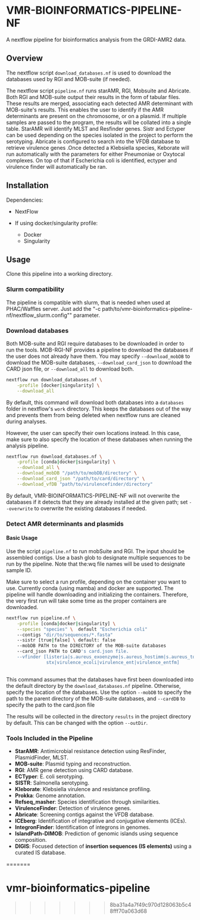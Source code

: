 # VMR-BIOINFORMATICS-PIPELINE-NF

A nextflow pipeline for bioinformatics analysis from the GRDI-AMR2 data.




## Overview

The nextflow script `download_databases.nf` is used to download the databases
used by RGI and MOB-suite (if needed).

The nextflow script `pipeline.nf` runs starAMR, RGI, Mobsuite and Abricate. Both RGI and MOB-suite output their results in the form of tabular
files. These results are merged, associating each detected AMR determinant with
MOB-suite's results. This enables the user to identify if the AMR determinants
are present on the chromosome, or on a plasmid. If multiple samples are passed
to the program, the results will be collated into a single table.  StarAMR will identify MLST and Resfinder genes.
Sistr and Ectyper can be used depending on the species isolated in the project to perform the serotyping.
Abricate is configured to search into the VFDB database to retrieve virulence genes .Once detected a Klebsiella species, Keborate will run 
automatically with the parameters for either Pneumoniae or Oxytocal complexes.
On top of that if Escherichia coli is identified, ectyper and virulence finder will automatically be ran.


## Installation

Dependencies:

* NextFlow

* If using docker/singularity profile: 
    - Docker
    - Singularity

## Usage

Clone this pipeline into a working directory.
### Slurm compatibility

The pipeline is compatible with slurm, that is needed when used at PHAC/Waffles server. Just add the "-c path/to/vmr-bioinformatics-pipeline-nf/nextflow_slurm.config"" parameter.


### Download databases

Both MOB-suite and RGI require databases to be downloaded in order to run the
tools. MOB-RGI-NF provides a pipeline to download the databases if the user does
not already have them. You may specify `--download_mobDB` to download the
MOB-suite databases, `--download_card_json` to download the CARD json file, or
`--download_all` to download both.

```bash
nextflow run download_databases.nf \
    -profile [docker|singularity] \
    --download_all
```

By default, this command will download both databases into a `databases` folder
in nextflow's `work` directory. This keeps the databases out of the way and
prevents them from being deleted when nextflow runs are cleaned during analyses.

However, the user can specify their own locations instead. In this case, make
sure to also specify the location of these databases when running the analysis
pipeline.

```bash
nextflow run download_databases.nf \
    -profile [conda|docker|singularity] \
    --download_all \
    --download_mobDB "/path/to/mobDB/directory" \
    --download_card_json "/path/to/card/directory" \
    --download_vfDB "path/to/virulencefinder/directory"
```

By default, VMR-BIOINFORMATICS-PIPELINE-NF will not overwrite the databases if
it detects that they are already installed at the given path; set `--overwrite`
to overwrite the existing databases if needed.

### Detect AMR determinants and plasmids

#### Basic Usage

Use the script `pipeline.nf` to run mobSuite and RGI. The input should be
assembled contigs. Use a bash glob to designate multiple sequences to be run by
the pipeline. Note that the:wq file names will be used to designate sample ID.

Make sure to select a run profile, depending on the container
you want to use. Currently conda (using mamba) and docker are supported. The
pipeline will handle downloading and initializing the containers. Therefore, the
very first run will take some time as the proper containers are downloaded.

```bash
nextflow run pipeline.nf \
    -profile [conda|docker|singularity] \
    --species "species" \  default "Escherichia coli"
    --contigs "dir/to/sequences/*.fasta"
    --sistr [true|false] \ default: false
    --mobDB PATH to the DIRECTORY of the MOB-suite databases
    --card_json PATH to CARD's card.json file.
    --vfinder [listeria|s.aureus_exoenzyme|s.aureus_hostimm|s.aureus_toxin| \
               stx|virulence_ecoli|virulence_ent|virulence_entfm]
    
```

This command assumes that the databases have first been downloaded into the
default directory by the `download_databases.nf` pipeline. Otherwise, specify
the location of the databases. Use the option `--mobDB` to specify the path to
the parent directory of the MOB-suite databases, and `--cardDB` to specify the
path to the card.json file



The results will be collected in the directory `results` in the project
directory by default. This can be changed with the option `--outDir`.

### Tools Included in the Pipeline

- **StarAMR**: Antimicrobial resistance detection using ResFinder, PlasmidFinder, MLST.
- **MOB-suite**: Plasmid typing and reconstruction.
- **RGI**: AMR gene detection using CARD database.
- **ECTyper**: E. coli serotyping.
- **SISTR**: Salmonella serotyping.
- **Kleborate**: Klebsiella virulence and resistance profiling.
- **Prokka**: Genome annotation.
- **Refseq_masher**: Species identification through similarities.
- **VirulenceFinder**: Detection of virulence genes.
- **Abricate**: Screening contigs against the VFDB database.
- **ICEberg**: Identification of integrative and conjugative elements (ICEs).
- **IntegronFinder**: Identification of integrons in genomes.
- **IslandPath-DIMOB**: Prediction of genomic islands using sequence composition.
- **DIGIS**: Focused detection of **insertion sequences (IS elements)** using a curated IS database.



=======
# vmr-bioinformatics-pipeline
>>>>>>> 8ba31a4a7f49c970d128063b5c48fff70a063d68
